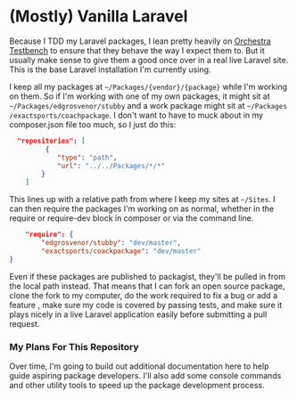 # (Mostly) Vanilla Laravel
Because I TDD my Laravel packages, I lean pretty heavily on [Orchestra Testbench](https://github.com/orchestral/testbench) to ensure that they behave the way I expect them to. But it usually make sense to give them a good once
 over in a real live Laravel site. This is the base Laravel installation I'm currently using.

I keep all my packages at `~/Packages/{vendor}/{package}` while I'm working on them. So if I'm working with one of my
 own packages, it might sit at `~/Packages/edgrosvenor/stubby` and a work package might sit at `~/Packages
 /exactsports/coachpackage`. I don't want to have to muck about in my composer.json file too much, so I just do this:

```json
  "repositories": [
         {
            "type": "path",
            "url": "../../Packages/*/*"
        }
    ]
```
This lines up with a relative path from where I keep my sites at `~/Sites`. I can then require the packages I'm working on as normal, whether in the require or require-dev block in composer or via the command line.

```json
    "require": {
        "edgrosvenor/stubby": "dev/master",
        "exactsports/coackpackage": "dev/master"
} 
```
Even if these packages are published to packagist, they'll be pulled in from the local path instead. That means that
 I can fork an open source package, clone the fork to my computer, do the work required to fix a bug or add a feature
 , make sure my code is covered by passing tests, and make sure it plays nicely in a live Laravel application easily
  before submitting a pull request.
  
 ### My Plans For This Repository
 
 Over time, I'm going to build out additional documentation here to help guide aspiring package developers. I'll also
  add some console commands and other utility tools to speed up the package development process.
